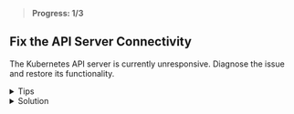 > **Progress: 1/3**

## Fix the API Server Connectivity

The Kubernetes API server is currently unresponsive. Diagnose the issue and restore its functionality.

<details>
<summary>Tips</summary>

- Use `crictl logs` or look into `/var/log/pods/` to review the API server logs.
- Inspect the kube-apiserver manifest at `/etc/kubernetes/manifests/kube-apiserver.yaml`.
</details>

<details>
<summary>Solution</summary>

The API server's secure port has been misconfigured. Correct the `secure-port` setting in `/etc/kubernetes/manifests/kube-apiserver.yaml` back to `6443`, then restart the kubelet to apply the change.

```bash
sudo sed -i 's/secure-port=16443/secure-port=6443/g' /etc/kubernetes/manifests/kube-apiserver.yaml
```

</details>
